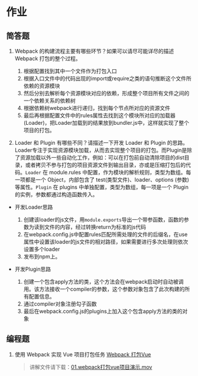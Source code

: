 # 作业
## 简答题
1. Webpack 的构建流程主要有哪些环节？如果可以请尽可能详尽的描述 Webpack 打包的整个过程。  
    1. 根据配置找到其中一个文件作为打包入口
    1. 根据入口文件中的代码出现的import或require之类的语句推断这个文件所依赖的资源模块
    1. 然后分别去解析每个资源模块对应的依赖，形成整个项目所有文件之间的一个依赖关系的依赖树
    1. 根据依赖树webpack进行递归，找到每个节点所对应的资源文件
    1. 最后再根据配置文件中的rules属性去找到这个模块所对应的加载器(Loader)，把Loader加载到的结果放到bundler.js中，这样就实现了整个项目的打包。

1. Loader 和 Plugin 有哪些不同？请描述一下开发 Loader 和 Plugin 的思路。  
  Loader专注于实现资源模块加载，从而去实现整个项目的打包。而Plugin是除了资源加载以外一些自动化工作，例如：可以在打包前自动清除项目的dist目录，或者拷贝不参与打包的项目资源文件到输出目录，亦或是压缩打包后的代码。`Loader` 在 module.rules 中配置，作为模块的解析规则，类型为数组。每一项都是一个 Object，内部包含了 test(类型文件)、loader、options (参数)等属性。`Plugin` 在 plugins 中单独配置，类型为数组，每一项是一个 Plugin 的实例，参数都通过构造函数传入。
  
  - 开发Loader思路
    1. 创建该loader的js文件，用`module.exports`导出一个带参函数，函数的参数为读到文件的内容，经过转换return为标准的js代码
    1. 在webpack.config.js中配置rules匹配所需处理的文件的后缀名，在use属性中设置该loader的js文件的相对路径，如果需要进行多次处理则依次设置多个loader
    1. 发布到npm上。
    
  - 开发Plugin思路
    1. 创建一个包含apply方法的类，这个方法会在webpack启动时自动被调用。该方法接收一个compiler的参数，这个参数对象包含了此次构建的所有配置信息。
    1. 通过compiler对象注册勾子函数
    1. 最后在webpack.config.js的plugins上加入这个包含apply方法的类的对象



## 编程题

1. 使用 Webpack 实现 Vue 项目打包任务
    [Webpack 打包Vue](https://gitee.com/oovwall/vue-app-base)
    > 讲解文件请下载：[01.webpack打包vue项目演示.mov](./movie/01.webpack打包vue项目演示.mov)

